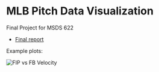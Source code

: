# MLB Pitch Data Visualization

Final Project for MSDS 622

- [Final report](final_project_evan_calkins.pdf)

Example plots:

![FIP vs FB Velocity](https://plot.ly/~ecalkins/102/impact-of-fastball-velocity-strike-percentage-on-fip-2018-season/)
